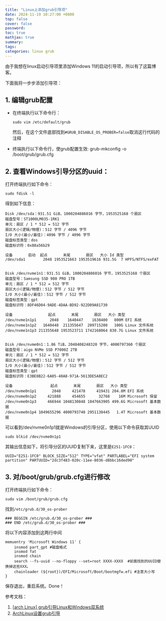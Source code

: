```yaml
---
title: "Linux上添加grub引导项"
date: 2024-11-19 10:27:00 +0800
top: false
cover: false
password:
toc: true
mathjax: true
summary:
tags:
categories: linux grub
---
```


由于我想在linux启动引导项里添加Windows 11的启动引导项，所以有了这篇博客。
   
下面我将一步步添加引导项：

## 1. 编辑grub配置
- 在终端执行以下命令行：

    `sudo vim /etc/default/grub`

    然后，在这个文件底部找到`#GRUB_DISABLE_OS_PROBER=false`取消这行代码的注释

- 终端执行以下命令行，使grub配置生效:
    grub-mkconfig -o /boot/grub/grub.cfg

## 2. 查看Windows引导分区的uuid：
打开终端执行如下命令：

`sudo fdisk -l`

得到如下信息：

```
Disk /dev/sda：931.51 GiB，1000204886016 字节，1953525168 个扇区
磁盘型号：ST1000LM035-1RK1
单元：扇区 / 1 * 512 = 512 字节
扇区大小(逻辑/物理)：512 字节 / 4096 字节
I/O 大小(最小/最佳)：4096 字节 / 4096 字节
磁盘标签类型：dos
磁盘标识符：0x88a56b29

设备       启动  起点       末尾       扇区   大小 Id 类型
/dev/sda1        2048 1953521663 1953519616 931.5G  7 HPFS/NTFS/exFAT


Disk /dev/nvme1n1：931.51 GiB，1000204886016 字节，1953525168 个扇区
磁盘型号：Samsung SSD 980 PRO 1TB                 
单元：扇区 / 1 * 512 = 512 字节
扇区大小(逻辑/物理)：512 字节 / 512 字节
I/O 大小(最小/最佳)：512 字节 / 512 字节
磁盘标签类型：gpt
磁盘标识符：8DF46D04-9ADE-4DAA-BD92-922D09A81730

设备                起点       末尾       扇区   大小 类型
/dev/nvme1n1p1      2048    1640447    1638400   800M EFI 系统
/dev/nvme1n1p2   1640448  211355647  209715200   100G Linux 文件系统
/dev/nvme1n1p3 211355648 1953523711 1742168064 830.7G Linux 文件系统


Disk /dev/nvme0n1：1.86 TiB，2048408248320 字节，4000797360 个扇区
磁盘型号：aigo NVMe SSD P7000Z 2TB                
单元：扇区 / 1 * 512 = 512 字节
扇区大小(逻辑/物理)：512 字节 / 512 字节
I/O 大小(最小/最佳)：512 字节 / 512 字节
磁盘标签类型：gpt
磁盘标识符：E3BE8B22-6A05-40A8-971A-5613DE5A8EC2

设备                 起点       末尾       扇区   大小 类型
/dev/nvme0n1p1       2048     421478     419431 204.8M EFI 系统
/dev/nvme0n1p2     421888     454655      32768    16M Microsoft 保留
/dev/nvme0n1p3     466944 1048130848 1047663905 499.6G Microsoft 基本数据
/dev/nvme0n1p4 1049655296 4000793740 2951138445   1.4T Microsoft 基本数据
```

可以看到/dev/nvme0n1p1就是Windows的引导分区，使用以下命令获取其UUID

`sudo blkid /dev/nvme0n1p1`

其输出信息如下，将引导分区的UUID复制下来，这里是`E251-1FC0`：

`UUID="E251-1FC0" BLOCK_SIZE="512" TYPE="vfat" PARTLABEL="EFI system partition" PARTUUID="2dc3f483-020c-11ee-8036-d8bbc16ded90"`

## 3. 对/boot/grub/grub.cfg进行修改
打开终端执行如下命令：

`sudo vim /boot/grub/grub.cfg`

找到`/etc/grub.d/30_os-prober`

```
### BEGGIN /etc/grub.d/30_os-prober ###
### END /etc/grub.d/30_os-prober ###
```

将以下内容添加到这两行中间

```
memuentry 'Microsoft Windows 11' {
    insmod part_gpt #磁盘格式
    insmod fat 
    insmod chain
    search --fs-uuid --no-floppy --set=root XXXX-XXXX  #前面找到的UUID替换掉这些XXX。
    chainloader (${root})/EFI/Microsoft/Boot/bootmgfw.efi #注意大小写
}
```
保存退出，重启系统。Done！

参考文档：

1. [[arch Linux] grub引导Linux和Windows双系统](https://blog.csdn.net/weixin_43801670/article/details/125106208)
2. [ArchLinux设置grub引导](https://blog.csdn.net/Roger_Spencer/article/details/134348620)
